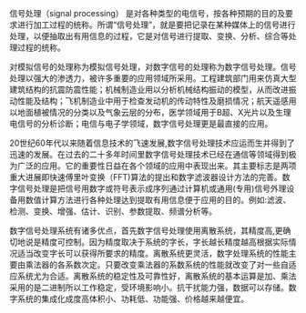 信号处理（signal processing） 是对各种类型的电信号，按各种预期的目的及要求进行加工过程的统称。所谓“信号处理”，就是要把记录在某种媒体上的信号进行处理，以便抽取出有用信息的过程，它是对信号进行提取、变换、分析、综合等处理过程的统称。

对模拟信号的处理称为模拟信号处理，对数字信号的处理称为数字信号处理。信号处理以强大的渗透力，被许多重要的应用领域所采用。工程建筑部门用来仿真大型建筑结构的抗震防震性能；机械制造业用以分析机械结构振动的模型，从而改进振动性能及结构；飞机制造业中用于检查发动机的传动特性及磨损情况；航天遥感用以地面植被情况的分类以及气象云层的分布，医学领域用于B超、X光片以及生理电信号的分析诊断；电信与电子学领域，数字信号处理更是最直接的应用。

20世纪60年代以来随着信息技术的飞速发展,数字信号处理技术应运而生并得到了迅速的发展。在过去的二十多年时间里数字信号处理技术已经在通信等领域得到极为广泛的应用。它的重要性日益在各个领域的应用中表现出来。其主要标志是两项重大进展即快速傅里叶变换（FFT)算法的提出和数字滤波器设计方法的完善。数字信号处理是把信号用数字或符号表示成序列通过计算机或通用(专用)信号外理设备用数值计算方法进行各种处理达到提取有用信息便于应用的目的。例如:滤波、检测、变换、增强、估计、识别、参数提取、频谱分析等。

数字信号处理系统有诸多优点，首先数字信号处理使用离散系统，其精度高,更确切地说是精度可控制。因为精度取决于系统的字长，字长越长精度越高根据实际情况适当改变字长可以获得所要求的精度。离散系统更灵活，数字处理系统的性能主要由乘法器的各系数次定。只要改变乘法器的系数系统的性能就改变了对一些自适应系统尤为合适。离散系统的稳定性及可靠性好，离散系统的基本运算是加、乘法采用的是二进制所以工作稳定，受环境影响小。抗干扰能力强，数据可以存储。数字系统的集成化成度高体积小、功耗低、功能强、价格越来越便宜。

